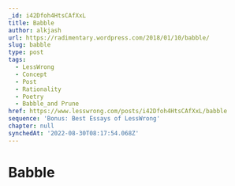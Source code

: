 ```yaml
---
_id: i42Dfoh4HtsCAfXxL
title: Babble
author: alkjash
url: https://radimentary.wordpress.com/2018/01/10/babble/
slug: babble
type: post
tags:
  - LessWrong
  - Concept
  - Post
  - Rationality
  - Poetry
  - Babble_and Prune
href: https://www.lesswrong.com/posts/i42Dfoh4HtsCAfXxL/babble
sequence: 'Bonus: Best Essays of LessWrong'
chapter: null
synchedAt: '2022-08-30T08:17:54.068Z'
---
```

# Babble

